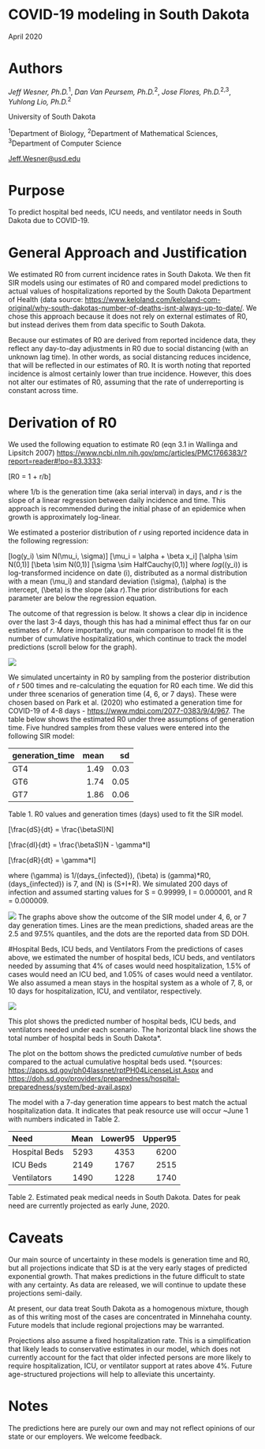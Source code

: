 COVID-19 modeling in South Dakota
================
April 2020

# Authors

*Jeff Wesner, Ph.D.*<sup>1</sup>, *Dan Van Peursem, Ph.D.*<sup>2</sup>,
*Jose Flores, Ph.D.*<sup>2,3</sup>, *Yuhlong Lio, Ph.D.*<sup>2</sup>

University of South Dakota

<sup>1</sup>Department of Biology, <sup>2</sup>Department of
Mathematical Sciences, <sup>3</sup>Department of Computer Science

<Jeff.Wesner@usd.edu>

# Purpose

To predict hospital bed needs, ICU needs, and ventilator needs in South
Dakota due to COVID-19.

# General Approach and Justification

We estimated R0 from current incidence rates in South Dakota. We then
fit SIR models using our estimates of R0 and compared model predictions
to actual values of hospitalizations reported by the South Dakota
Department of Health (data source:
<https://www.keloland.com/keloland-com-original/why-south-dakotas-number-of-deaths-isnt-always-up-to-date/>.
We chose this approach because it does not rely on external estimates of
R0, but instead derives them from data specific to South Dakota.

Because our estimates of R0 are derived from reported incidence data,
they reflect any day-to-day adjustments in R0 due to social distancing
(with an unknown lag time). In other words, as social distancing reduces
incidence, that will be reflected in our estimates of R0. It is worth
noting that reported incidence is almost certainly lower than true
incidence. However, this does not alter our estimates of R0, assuming
that the rate of underreporting is constant across time.

# Derivation of R0

We used the following equation to estimate R0 (eqn 3.1 in Wallinga and
Lipsitch 2007)
<https://www.ncbi.nlm.nih.gov/pmc/articles/PMC1766383/?report=reader#!po=83.3333>:

\[R0 = 1 + r/b\]

where 1/b is the generation time (aka serial interval) in days, and *r*
is the slope of a linear regression between daily incidence and time.
This approach is recommended during the initial phase of an epidemice
when growth is approximately log-linear.

We estimated a posterior distribution of *r* using reported incidence
data in the following regression:

\[log(y_i) \sim N(\mu_i, \sigma)\] \[\mu_i = \alpha + \beta x_i\]
\[\alpha \sim N(0,1)\] \[\beta \sim N(0,1)\]
\[\sigma \sim HalfCauchy(0,1)\] where *log*(\(y_i\)) is log-transformed
incidence on date \(i\), distributed as a normal distribution with a
mean \(\mu_i\) and standard deviation \(\sigma\), \(\alpha\) is the
intercept, \(\beta\) is the slope (aka *r*).The prior distributions for
each parameter are below the regression equation.

The outcome of that regression is below. It shows a clear dip in
incidence over the last 3-4 days, though this has had a minimal effect
thus far on our estimates of *r*. More importantly, our main comparison
to model fit is the number of cumulative hospitalizations, which
continue to track the model predictions (scroll below for the graph).

![](script_SIR_sims_publish_files/figure-gfm/unnamed-chunk-4-1.png)<!-- -->

We simulated uncertainty in R0 by sampling from the posterior
distribution of *r* 500 times and re-calculating the equation for R0
each time. We did this under three scenarios of generation time (4, 6,
or 7 days). These were chosen based on Park et al. (2020) who estimated
a generation time for COVID-19 of 4-8 days -
<https://www.mdpi.com/2077-0383/9/4/967>. The table below shows the
estimated R0 under three assumptions of generation time. Five hundred
samples from these values were entered into the following SIR model:

| generation\_time | mean |   sd |
| :--------------- | ---: | ---: |
| GT4              | 1.49 | 0.03 |
| GT6              | 1.74 | 0.05 |
| GT7              | 1.86 | 0.06 |

Table 1. R0 values and generation times (days) used to fit the SIR
model.

\[\frac{dS}{dt} = \frac{\beta*S*I}N\]

\[\frac{dI}{dt} = \frac{\beta*S*I}N - \gamma*I\]

\[\frac{dR}{dt} = \gamma*I\]

where \(\gamma\) is 1/\(days_{infected}\), \(\beta\) is \(gamma\)\*R0,
\(days_{infected}\) is 7, and \(N\) is \(S+I+R\). We simulated 200 days
of infection and assumed starting values for S = 0.99999, I = 0.000001,
and R = 0.000009.

![](script_SIR_sims_publish_files/figure-gfm/unnamed-chunk-7-1.png)<!-- -->
The graphs above show the outcome of the SIR model under 4, 6, or 7 day
generation times. Lines are the mean predictions, shaded areas are the
2.5 and 97.5% quantiles, and the dots are the reported data from SD DOH.

\#Hospital Beds, ICU beds, and Ventilators From the predictions of cases
above, we estimated the number of hospital beds, ICU beds, and
ventilators needed by assuming that 4% of cases would need
hospitalization, 1.5% of cases would need an ICU bed, and 1.05% of cases
would need a ventilator. We also assumed a mean stays in the hospital
system as a whole of 7, 8, or 10 days for hospitalization, ICU, and
ventilator, respectively.

![](script_SIR_sims_publish_files/figure-gfm/unnamed-chunk-8-1.png)<!-- -->

This plot shows the predicted number of hospital beds, ICU beds, and
ventilators needed under each scenario. The horizontal black line shows
the total number of hospital beds in South Dakota\*.

The plot on the bottom shows the predicted *cumulative* number of beds
compared to the actual cumulative hospital beds used. \*(sources:
<https://apps.sd.gov/ph04lassnet/rptPH04LicenseList.Aspx> and
<https://doh.sd.gov/providers/preparedness/hospital-preparedness/system/bed-avail.aspx>)

The model with a 7-day generation time appears to best match the actual
hospitalization data. It indicates that peak resource use will occur
\~June 1 with numbers indicated in Table 2.

| Need          | Mean | Lower95 | Upper95 |
| :------------ | ---: | ------: | ------: |
| Hospital Beds | 5293 |    4353 |    6200 |
| ICU Beds      | 2149 |    1767 |    2515 |
| Ventilators   | 1490 |    1228 |    1740 |

Table 2. Estimated peak medical needs in South Dakota. Dates for peak
need are currently projected as early June, 2020.

# Caveats

Our main source of uncertainty in these models is generation time and
R0, but all projections indicate that SD is at the very early stages of
predicted exponential growth. That makes predictions in the future
difficult to state with any certainty. As data are released, we will
continue to update these projections semi-daily.

At present, our data treat South Dakota as a homogenous mixture, though
as of this writing most of the cases are concentrated in Minnehaha
county. Future models that include regional projections may be
warranted.

Projections also assume a fixed hospitalization rate. This is a
simplification that likely leads to conservative estimates in our model,
which does not currently account for the fact that older infected
persons are more likely to require hospitalization, ICU, or ventilator
support at rates above 4%. Future age-structured projections will help
to alleviate this uncertainty.

# Notes

The predictions here are purely our own and may not reflect opinions of
our state or our employers. We welcome feedback.
